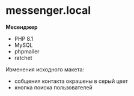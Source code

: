# messenger.local
**Месенджер**

* PHP 8.1
* MySQL
* phpmailer
* ratchet

Изменения исходного макета:
* собщения контакта окрашены в серый цвет
* кнопка поиска пользователей
